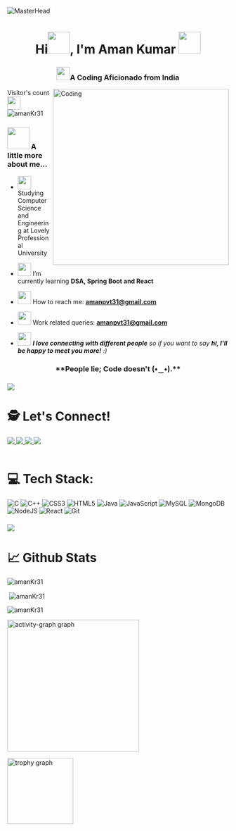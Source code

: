 
![MasterHead](https://user-images.githubusercontent.com/74038190/221352995-5ac18bdf-1a19-4f99-bbb6-77559b220470.gif)
<h1 align="center">Hi<img src="https://media3.giphy.com/media/zJ3V6Ot51H8Y0/giphy.gif?cid=ecf05e47o3q4k7laqprqnh89n52pqjbjnjrlefgdtfz3ulzt&ep=v1_stickers_search&rid=giphy.gif&ct=s" width="50">, I'm Aman Kumar <img src="https://media.giphy.com/media/mGcNjsfWAjY5AEZNw6/giphy.gif" width="50"> </h1>
<h3 align="center"> <img src="https://user-images.githubusercontent.com/74038190/216122069-5b8169d7-1d8e-4a13-b245-a8e4176c99f8.png" width=30>A Coding Aficionado from India</h3>
<img align="right" alt="Coding" width="400" src="https://user-images.githubusercontent.com/74038190/216649421-9e9387cc-b2d3-4375-97e2-f4c43373d3ae.gif"

<p align="left" > Visitor's count <img src="https://media4.giphy.com/media/FkdU6Or6txxpPdOsL8/giphy.gif?cid=ecf05e47x5muoglxq2k5i6uskhn6s7moqcs8e0x3xxbw7jl2&ep=v1_stickers_search&rid=giphy.gif&ct=s" width="30"> <img src="https://komarev.com/ghpvc/?username=amanKr31&label=Profile%20views&color=faa539&style=flat" alt="amanKr31" /> </p>

### <img src="https://media.giphy.com/media/VgCDAzcKvsR6OM0uWg/giphy.gif" width="50"> A little more about me...  

- <img src="https://media.giphy.com/media/fYSnHlufseco8Fh93Z/giphy.gif" width="30">Studying Computer Science and Engineering at Lovely Professional University 

- <img src="https://media.giphy.com/media/WUlplcMpOCEmTGBtBW/giphy.gif" width="30"> I’m currently learning **DSA, Spring Boot and React**

- <img src="https://media0.giphy.com/media/ZqaZekJ3mPMmeMew4A/giphy.gif?cid=ecf05e47t6iesdef3fhxvwouzy40uqqidxzpur4qq4i56h08&ep=v1_stickers_search&rid=giphy.gif&ct=s" width="30"> How to reach me: **amanpvt31@gmail.com**

- <img src="https://media0.giphy.com/media/RcsonxhFOqAdOiHeWB/giphy.gif?cid=ecf05e47hjlp6rt53zeqsd70padxi595bijeohyq9ztxg6mp&ep=v1_stickers_search&rid=giphy.gif&ct=s" width="30"> Work related queries: **amanpvt31@gmail.com**

- <img src="https://media.giphy.com/media/LnQjpWaON8nhr21vNW/giphy.gif" width="30"> <em><b>I love connecting with different people</b> so if you want to say <b>hi, I'll be happy to meet you more!</b> :)</em>

<h3 align="center">**<b>People lie; Code doesn't (•‿•).**</b></p>

### <img src="https://user-images.githubusercontent.com/74038190/212284100-561aa473-3905-4a80-b561-0d28506553ee.gif">


# 🕵 Let's Connect!

<div align="left">
  <a href="https://www.linkedin.com/in/amankumar3108/" target="_blank">
    <img src="https://img.shields.io/badge/linkedin-%230077B5.svg?style=for-the-badge&logo=linkedin&logoColor=white" />
  </a>
  <a href="https://www.instagram.com/aman_31st/" target="_blank">
    <img src="https://img.shields.io/badge/Instagram-%23E4405F.svg?style=for-the-badge&logo=Instagram&logoColor=white"  />
  </a>
<!--   <a href=https://www.snapchat.com/add/ayuush.raj?share_id=96r803l-8fI&locale=en-US" target="_blank">
    <img src="https://img.shields.io/badge/Snapchat-%23FFFC00.svg?style=for-the-badge&logo=Snapchat&logoColor=white"  />
  </a> -->
  <a href="https://x.com/champu_31" target="_blank">
    <img src="https://img.shields.io/badge/X-%23000000.svg?style=for-the-badge&logo=X&logoColor=white" />
  </a>
<!--   <a href="https://in.pinterest.com/rajayush1412/" target="_blank">
    <img src="https://img.shields.io/badge/Pinterest-%23E60023.svg?style=for-the-badge&logo=Pinterest&logoColor=white" />
  </a> -->
<!--   <a href="@aman_31st" target="_blank">
    <img src="https://img.shields.io/badge/Telegram-2CA5E0?style=for-the-badge&logo=telegram&logoColor=white" />
  </a> -->
<!--   <a href="https://discord.com/channels/bitwise_ar" target="_blank">
    <img src="https://img.shields.io/badge/Discord-%235865F2.svg?style=for-the-badge&logo=discord&logoColor=white"  />
  </a> -->
<!--   <a href="https://www.reddit.com/user/tbhdankAR/" target="_blank">
    <img src="https://img.shields.io/badge/Reddit-FF4500?style=for-the-badge&logo=reddit&logoColor=white" />
  </a> -->
  <a href="https://wa.me/917644840610/" target="_blank">
    <img src="https://img.shields.io/badge/WhatsApp-25D366?style=for-the-badge&logo=whatsapp&logoColor=white" />
  </a>
</div>
<br>


# 💻 Tech Stack:

![C](https://img.shields.io/badge/c-%2300599C.svg?style=for-the-badge&logo=c&logoColor=white) ![C++](https://img.shields.io/badge/c++-%2300599C.svg?style=for-the-badge&logo=c%2B%2B&logoColor=white) ![CSS3](https://img.shields.io/badge/css3-%231572B6.svg?style=for-the-badge&logo=css3&logoColor=white) ![HTML5](https://img.shields.io/badge/html5-%23E34F26.svg?style=for-the-badge&logo=html5&logoColor=white) ![Java](https://img.shields.io/badge/java-%23ED8B00.svg?style=for-the-badge&logo=openjdk&logoColor=white) ![JavaScript](https://img.shields.io/badge/javascript-%23323330.svg?style=for-the-badge&logo=javascript&logoColor=%23F7DF1E)  ![MySQL](https://img.shields.io/badge/mysql-4479A1.svg?style=for-the-badge&logo=mysql&logoColor=white) ![MongoDB](https://img.shields.io/badge/MongoDB-%234ea94b.svg?style=for-the-badge&logo=mongodb&logoColor=white) ![NodeJS](https://img.shields.io/badge/node.js-6DA55F?style=for-the-badge&logo=node.js&logoColor=white) ![React](https://img.shields.io/badge/react-%2320232a.svg?style=for-the-badge&logo=react&logoColor=%2361DAFB) ![Git](https://img.shields.io/badge/git-%23F05033.svg?style=for-the-badge&logo=git&logoColor=white) 
<br>
<div>

### <img src="https://user-images.githubusercontent.com/74038190/212284100-561aa473-3905-4a80-b561-0d28506553ee.gif">
  
# 📈 Github Stats
<p>&nbsp;<img align="left" src="https://github-readme-stats-sigma-five.vercel.app/api/top-langs?username=amanKr31&theme=great-gatsby&layout=compact" alt="amanKr31" /></p>
<p>&nbsp;<img align="center" src="https://github-readme-stats-sigma-five.vercel.app/api?username=amanKr31&theme=great-gatsby&show_icons=true&locale=en" alt="amanKr31" /></p>

<p><img align="center" src="https://github-readme-streak-stats.herokuapp.com/?user=amanKr31&theme=great-gatsby" alt="amanKr31" /></p>

<img src="https://github-readme-activity-graph.vercel.app/graph?username=amanKr31&radius=16&theme=redical&area=true&order=5" height="300" alt="activity-graph graph"  />

<img src="https://github-profile-trophy.vercel.app?username=bhanupriya-art&theme=great-gatsby&column=-1&row=1&margin-w=8&margin-h=8&no-bg=false&no-frame=false&order=4" height="150" alt="trophy graph"  /><br><br>
</div>
